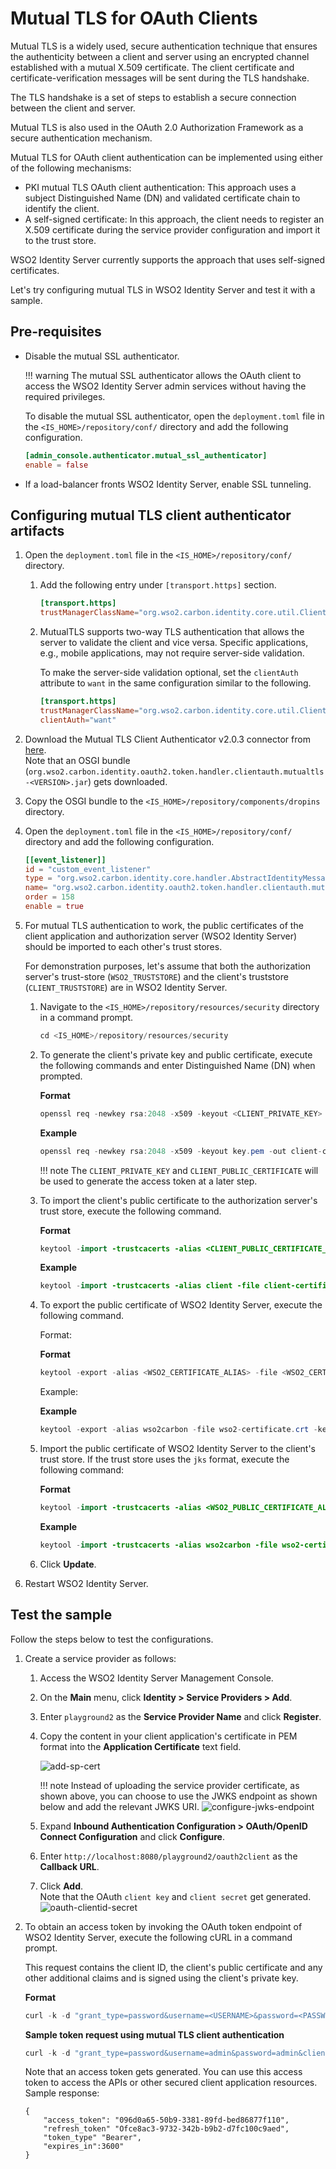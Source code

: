# Mutual TLS for OAuth Clients

Mutual TLS is a widely used, secure authentication technique that ensures the authenticity between a client and server using an encrypted channel established with a mutual X.509 certificate. The client certificate and certificate-verification messages will be sent during the TLS handshake.

The TLS handshake is a set of steps to establish a secure connection between the client and server.

Mutual TLS is also used in the OAuth 2.0 Authorization Framework as a secure authentication mechanism.

Mutual TLS for OAuth client authentication can be implemented using either of the following mechanisms:

- PKI mutual TLS OAuth client authentication: This approach uses a subject Distinguished Name (DN) and validated certificate chain to identify the client.
- A self-signed certificate: In this approach, the client needs to register an X.509 certificate during the service provider configuration and import it to the trust store.

WSO2 Identity Server currently supports the approach that uses self-signed certificates.

Let's try configuring mutual TLS in WSO2 Identity Server and test it with a sample.

## Pre-requisites
- Disable the mutual SSL authenticator.
    
    !!! warning
        The mutual SSL authenticator allows the OAuth client to access the WSO2 Identity Server admin services without having the required privileges.
    
    To disable the mutual SSL authenticator, open the `deployment.toml` file in the `<IS_HOME>/repository/conf/` directory and add the following configuration.
    
    ``` toml
    [admin_console.authenticator.mutual_ssl_authenticator]
    enable = false
    ```

- If a load-balancer fronts WSO2 Identity Server, enable SSL tunneling.


## Configuring mutual TLS client authenticator artifacts

1. Open the `deployment.toml` file in the `<IS_HOME>/repository/conf/` directory.

    1. Add the following entry under `[transport.https]` section.

        ``` toml
        [transport.https]
        trustManagerClassName="org.wso2.carbon.identity.core.util.ClientAuthX509TrustManager"
        ```

    2. MutualTLS supports two-way TLS authentication that allows the server to validate the client and vice versa. Specific applications, e.g., mobile applications, may not require server-side validation.

        To make the server-side validation optional, set the `clientAuth` attribute to `want` in the same configuration similar to the following.

        ``` toml
        [transport.https]
        trustManagerClassName="org.wso2.carbon.identity.core.util.ClientAuthX509TrustManager"
        clientAuth="want"
        ```

3. Download the Mutual TLS Client Authenticator v2.0.3 connector from [here](https://store.wso2.com/store/assets/isconnector/details/bab13ed8-5835-480f-92be-fdd5ee900970).  
    Note that an OSGI bundle (`org.wso2.carbon.identity.oauth2.token.handler.clientauth.mutualtls-<VERSION>.jar`) gets downloaded.

4. Copy the OSGI bundle to the `<IS_HOME>/repository/components/dropins` directory.

5. Open the `deployment.toml` file in the `<IS_HOME>/repository/conf/` directory and add the following configuration.

    ``` toml
    [[event_listener]]
    id = "custom_event_listener"
    type = "org.wso2.carbon.identity.core.handler.AbstractIdentityMessageHandler"
    name= "org.wso2.carbon.identity.oauth2.token.handler.clientauth.mutualtls.MutualTLSClientAuthenticator"
    order = 158
    enable = true
    ```

6. For mutual TLS authentication to work, the public certificates of the client application and authorization server (WSO2 Identity Server) should be imported to each other's trust stores.

    For demonstration purposes, let's assume that both the authorization server's trust-store (`WSO2_TRUSTSTORE`) and the client's truststore (`CLIENT_TRUSTSTORE`) are in WSO2 Identity Server.

    1. Navigate to the `<IS_HOME>/repository/resources/security` directory in a command prompt.

        ``` java
        cd <IS_HOME>/repository/resources/security
        ```

    2. To generate the client's private key and public certificate, execute the following commands and enter Distinguished Name (DN) when prompted.

        **Format**

        ``` java
        openssl req -newkey rsa:2048 -x509 -keyout <CLIENT_PRIVATE_KEY> -out <CLIENT_PUBLIC_CERTIFICATE> -days <VALIDITY_PERIOD> -nodes
        ```

        **Example**

        ``` java
        openssl req -newkey rsa:2048 -x509 -keyout key.pem -out client-certificate.pem -days 3650 -nodes
        ```

        !!! note
            The `CLIENT_PRIVATE_KEY` and `CLIENT_PUBLIC_CERTIFICATE` will be used to generate the access token at a later step.

    3. To import the client's public certificate to the authorization server's trust store, execute the following command.

        **Format**

        ``` java
        keytool -import -trustcacerts -alias <CLIENT_PUBLIC_CERTIFICATE_ALIAS> -file <CLIENT_PUBLIC_CERTIFICATE> -keystore <WSO2_TRUSTSTORE> -storepass <WSO2_TRUSTSTORE_PASSWORD>
        ```

        **Example**

        ``` java
        keytool -import -trustcacerts -alias client -file client-certificate.pem -keystore client-truststore.jks -storepass wso2carbon
        ```

    4. To export the public certificate of WSO2 Identity Server, execute the following command.

        Format:

        **Format**

        ``` java
        keytool -export -alias <WSO2_CERTIFICATE_ALIAS> -file <WSO2_CERTIFICATE> -keystore <WSO2_KEYSTORE> -storepass <WSO2_KEYSTORE_PASSOWRD>
        ```

        Example:

        **Example**

        ``` java
        keytool -export -alias wso2carbon -file wso2-certificate.crt -keystore wso2carbon.jks -storepass wso2carbon
        ```

    5. Import the public certificate of WSO2 Identity Server to the client's trust store. If the trust store uses the `jks` format, execute the following command:

        **Format**

        ``` java
        keytool -import -trustcacerts -alias <WSO2_PUBLIC_CERTIFICATE_ALIAS> -file <WSO2_PUBLIC_CERTIFICATE> -keystore <CLIENT_TRUSTSTORE> -storepass <CLIENT_TRUSTSTORE_PASSWORD>
        ```

        **Example**

        ``` java
        keytool -import -trustcacerts -alias wso2carbon -file wso2-certificate.crt -keystore truststore.jks -storepass client-password
        ```

    6. Click **Update**.

7. Restart WSO2 Identity Server.

## Test the sample

Follow the steps below to test the configurations.

1. Create a service provider as follows:

    1. Access the WSO2 Identity Server Management Console.
    2. On the **Main** menu, click **Identity \> Service Providers \> Add**.  
    3. Enter `playground2` as the **Service Provider Name** and click **Register**.
    4. Copy the content in your client application's certificate in PEM format into the **Application Certificate** text field.  

        ![add-sp-cert]({{base_path}}/assets/img/guides/add-sp-cert.png)

        !!! note
            Instead of uploading the service provider certificate, as shown above, you can choose to use the JWKS endpoint as shown below and add the relevant JWKS URI.
            ![configure-jwks-endpoint]({{base_path}}/assets/img/guides/configure-jwks-endpoint.png)

    5. Expand **Inbound Authentication Configuration \> OAuth/OpenID Connect Configuration** and click **Configure**.
    6. Enter `http://localhost:8080/playground2/oauth2client` as the **Callback URL**.
    7. Click **Add**.  
        Note that the OAuth `client key` and `client secret` get generated.  
        ![oauth-clientid-secret]({{base_path}}/assets/img/guides/oauth-clientid-secret.png)

2. To obtain an access token by invoking the OAuth token endpoint of WSO2 Identity Server, execute the following cURL in a command prompt.

    This request contains the client ID, the client's public certificate and any other additional claims and is signed using the client's private key.

    **Format**

    ``` java
    curl -k -d "grant_type=password&username=<USERNAME>&password=<PASSWORD>&client_id=<CLIENT_KEY>" -H "Content-Type: application/x-www-form-urlencoded" https://localhost:9443/oauth2/token -i  --cert <CLIENT_PUBLIC_CERTIFICATE> --key <CLIENT_PRIVATE_KEY>
    ```

    **Sample token request using mutual TLS client authentication**

    ``` java
    curl -k -d "grant_type=password&username=admin&password=admin&client_id=qiB6avlILBqnJLSxOfadoJYwOnQa" -H "Content-Type: application/x-www-form-urlencoded" https://localhost:9443/oauth2/token -i  --cert certificate.pem --key key.pem
    ```

    Note that an access token gets generated. You can use this access token to access the APIs or other secured client application resources.  
    Sample response:
    ```
    {
        "access_token": "096d0a65-50b9-3381-89fd-bed86877f110", 
        "refresh_token" "Ofce8ac3-9732-342b-b9b2-d7fc100c9aed", 
        "token_type" "Bearer",
        "expires_in":3600"
    }
    ```